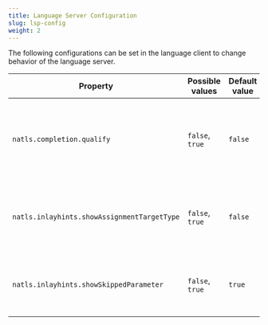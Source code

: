 ```yaml
---
title: Language Server Configuration
slug: lsp-config
weight: 2
---
```


The following configurations can be set in the language client to change behavior of the language server.

| Property                                    | Possible values | Default value | Explanation                                                                 |
|---------------------------------------------|-----------------|---------------|-----------------------------------------------------------------------------|
| `natls.completion.qualify`                  | `false`, `true` | `false`       | Controls wether variable should always be completed fully qualified         |
| `natls.inlayhints.showAssignmentTargetType` | `false`, `true` | `false`       | Controls wether inlay hints should be shown for target types on assignments |
| `natls.inlayhints.showSkippedParameter`     | `false`, `true` | `true`        | Shows the parameter name of skipped parameter with e.g. `1X`                |
